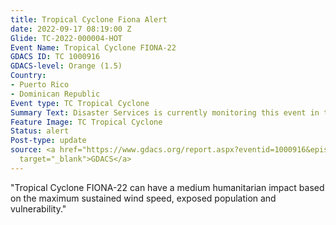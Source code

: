 ```yaml
---
title: Tropical Cyclone Fiona Alert
date: 2022-09-17 08:19:00 Z
Glide: TC-2022-000004-HOT
Event Name: Tropical Cyclone FIONA-22
GDACS ID: TC 1000916
GDACS-level: Orange (1.5)
Country:
- Puerto Rico
- Dominican Republic
Event type: TC Tropical Cyclone
Summary Text: Disaster Services is currently monitoring this event in the Caribbean.
Feature Image: TC Tropical Cyclone
Status: alert
Post-type: update
source: <a href="https://www.gdacs.org/report.aspx?eventid=1000916&episodeid=19&eventtype=TC"
  target="_blank">GDACS</a>
---
```


"Tropical Cyclone FIONA-22 can have a medium humanitarian impact based on the maximum sustained wind speed, exposed population and vulnerability."